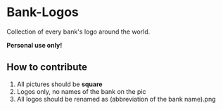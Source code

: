 # Bank-Logos
 Collection of every bank's logo around the world.

 **Personal use only!**

## How to contribute
 1. All pictures should be **square**
 2. Logos only, no names of the bank on the pic
 3. All logos should be renamed as (abbreviation of the bank name).png
